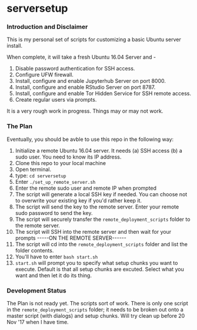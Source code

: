 # serversetup

### Introduction and Disclaimer
This is my personal set of scripts for customizing a basic Ubuntu server install. 

When complete, it will take a fresh Ubuntu 16.04 Server and -

1) Disable password authentication for SSH access.
2) Configure UFW firewall.
3) Install, configure and enable Jupyterhub Server on port 8000.
4) Install, configure and enable RStudio Server on port 8787.
5) Install, configure and enable Tor Hidden Service for SSH remote access.
6) Create regular users via prompts.

It is a very rough work in progress. Things may or may not work.

### The Plan
Eventually, you should be avble to use this repo in the following way:

1) Initialize a remote Ubuntu 16.04 server. It needs (a) SSH access (b) a sudo user. You need to know its IP address.
2) Clone this repo to your local machine
3) Open terminal.
4) type: `cd serversetup`
5) Enter `./set_up_remote_server.sh`
4) Enter the remote sudo user and remote IP when prompted
5) The script will generate a local SSH key if needed. You can choose not to overwrite your existing key if you'd rather keep it.
6) The script will send the key to the remote server. Enter your remote sudo password to send the key.
7) The script will securely transfer the `remote_deployment_scripts` folder to the remote server.
8) The script will SSH into the remote server and then wait for your prompts
-----ON THE REMOTE SERVER------
9) The script will cd into the `remote_deployment_scripts` folder and list the folder contents.
10) You'll have to enter `bash start.sh`
10) `start.sh` will prompt you to specify what setup chunks you want to execute. Default is that all setup chunks are excuted. Select what you want and then let it do its thing.

### Development Status
The Plan is not ready yet. The scripts sort of work. There is only one script in the `remote_deployment_scripts` folder; it needs to be broken out onto a master script (with dialogs) and setup chunks. Will try clean up before 20 Nov '17 when I have time.

